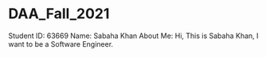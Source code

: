 # DAA_Fall_2021

Student ID: 63669
Name: Sabaha Khan
About Me:
Hi, This is Sabaha Khan, I want to be a Software Engineer.
